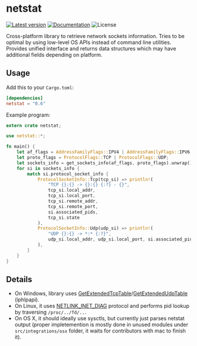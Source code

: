 netstat
=======

[![Latest version](https://img.shields.io/crates/v/netstat.svg)](https://crates.io/crates/netstat)
[![Documentation](https://docs.rs/netstat/badge.svg)](https://docs.rs/netstat)
![License](https://img.shields.io/crates/l/netstat.svg)

Cross-platform library to retrieve network sockets information.
Tries to be optimal by using low-level OS APIs instead of command line utilities.
Provides unified interface and returns data structures which may have additional fields depending on platform.

## Usage

Add this to your `Cargo.toml`:

```toml
[dependencies]
netstat = "0.6"
```

Example program:

```rust
extern crate netstat;

use netstat::*;

fn main() {
    let af_flags = AddressFamilyFlags::IPV4 | AddressFamilyFlags::IPV6;
    let proto_flags = ProtocolFlags::TCP | ProtocolFlags::UDP;
    let sockets_info = get_sockets_info(af_flags, proto_flags).unwrap();
    for si in sockets_info {
        match si.protocol_socket_info {
            ProtocolSocketInfo::Tcp(tcp_si) => println!(
                "TCP {}:{} -> {}:{} {:?} - {}",
                tcp_si.local_addr,
                tcp_si.local_port,
                tcp_si.remote_addr,
                tcp_si.remote_port,
                si.associated_pids,
                tcp_si.state
            ),
            ProtocolSocketInfo::Udp(udp_si) => println!(
                "UDP {}:{} -> *:* {:?}",
                udp_si.local_addr, udp_si.local_port, si.associated_pids
            ),
        }
    }
}
```

## Details

- On Windows, library uses [GetExtendedTcpTable](https://docs.microsoft.com/en-us/windows/desktop/api/iphlpapi/nf-iphlpapi-getextendedtcptable)/[GetExtendedUdpTable](https://docs.microsoft.com/en-us/windows/desktop/api/iphlpapi/nf-iphlpapi-getextendedudptable) (iphlpapi).
- On Linux, it uses [NETLINK_INET_DIAG](http://manpages.ubuntu.com/manpages/bionic/en/man7/sock_diag.7.html) protocol and performs pid lookup by traversing `/proc/../fd/..`.
- On OS X, it should ideally use sysctls, but currently just parses netstat output (proper impletemention is mostly done in unused modules under `src/integrations/osx` folder, it waits for contributors with mac to finish it).
